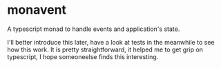 # monavent
A typescript monad to handle events and application's state.

I'll better introduce this later, have a look at tests in the meanwhile to see how this work. It is pretty straightforward, it helped me to get grip on typescript, I hope someoneelse finds this interesting.
